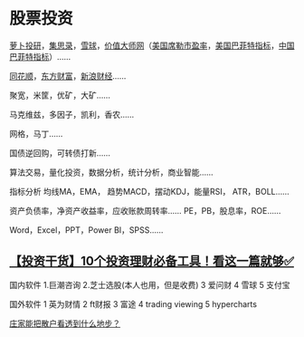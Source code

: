 # 股票投资

[萝卜投研](https://robo.datayes.com/v2/)，[集思录](https://www.jisilu.cn/)，[雪球](https://xueqiu.com/)，[价值大师网](https://www.gurufocus.cn/)（[美国席勒市盈率](https://www.gurufocus.cn/indicator/shiller_pe)，[美国巴菲特指标](https://www.gurufocus.cn/indicator/buffett-market-valuation)，[中国巴菲特指标](https://www.gurufocus.cn/indicator/global_market_valuation/CHN)）……

[同花顺](https://www.10jqka.com.cn/)，[东方财富](https://www.eastmoney.com/)，[新浪财经](https://finance.sina.com.cn/)……

聚宽，米筐，优矿，大矿……

马克维兹，多因子，凯利，香农……

网格，马丁……

国债逆回购，可转债打新……

算法交易，量化投资，数据分析，统计分析，商业智能……

指标分析 均线MA，EMA， 趋势MACD，摆动KDJ，能量RSI， ATR，BOLL……

资产负债率，净资产收益率，应收账款周转率…… PE，PB，股息率，ROE……

Word，Excel，PPT，Power BI，SPSS……

## [【投资干货】10个投资理财必备工具！看这一篇就够✅](https://www.bilibili.com/video/BV1uQ4y1Z7yD)

国内软件 1.巨潮咨询 2.芝士选股\(本人也用，但是收费\) 3 爱问财 4 雪球 5 支付宝 

国外软件 1 英为财情 2 ft财报 3 富途 4 trading viewing 5 hypercharts

[庄家能把散户看透到什么地步？](https://www.zhihu.com/question/435574315/answer/1642051710)

